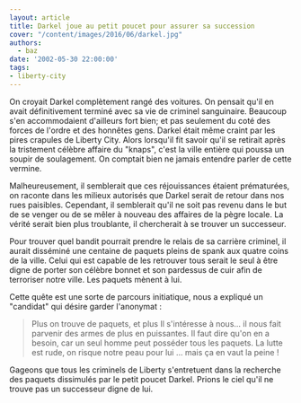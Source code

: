 ```yaml
---
layout: article
title: Darkel joue au petit poucet pour assurer sa succession
cover: "/content/images/2016/06/darkel.jpg"
authors:
  - baz
date: '2002-05-30 22:00:00'
tags:
- liberty-city
---
```


On croyait Darkel complètement rangé des voitures. On pensait qu'il en avait définitivement terminé avec sa vie de criminel sanguinaire. Beaucoup s'en accommodaient d'ailleurs fort bien; et pas seulement du coté des forces de l'ordre et des honnêtes gens. Darkel était même craint par les pires crapules de Liberty City. Alors lorsqu'il fit savoir qu'il se retirait après la tristement célèbre affaire du "knaps", c'est la ville entière qui poussa un soupir de soulagement. On comptait bien ne jamais entendre parler de cette vermine.

Malheureusement, il semblerait que ces réjouissances étaient prématurées, on raconte dans les milieux autorisés que Darkel serait de retour dans nos rues paisibles. Cependant, il semblerait qu'il ne soit pas revenu dans le but de se venger ou de se mêler à nouveau des affaires de la pègre locale. La vérité serait bien plus troublante, il chercherait à se trouver un successeur.

Pour trouver quel bandit pourrait prendre le relais de sa carrière criminel, il aurait disséminé une centaine de paquets pleins de spank aux quatre coins de la ville. Celui qui est capable de les retrouver tous serait le seul à être digne de porter son célèbre bonnet et son pardessus de cuir afin de terroriser notre ville. Les paquets mènent à lui.

Cette quête est une sorte de parcours initiatique, nous a expliqué un "candidat" qui désire garder l'anonymat :

> Plus on trouve de paquets, et plus Il s'intéresse à nous... il nous fait parvenir des armes de plus en puissantes. Il faut dire qu'on en a besoin, car un seul homme peut posséder tous les paquets. La lutte est rude, on risque notre peau pour lui ... mais ça en vaut la peine !

Gageons que tous les criminels de Liberty s'entretuent dans la recherche des paquets dissimulés par le petit poucet Darkel. Prions le ciel qu'il ne trouve pas un successeur digne de lui.
